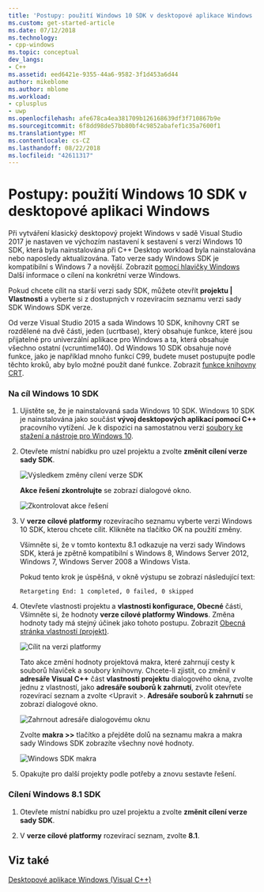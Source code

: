 ```yaml
---
title: 'Postupy: použití Windows 10 SDK v desktopové aplikace Windows | Dokumentace Microsoftu'
ms.custom: get-started-article
ms.date: 07/12/2018
ms.technology:
- cpp-windows
ms.topic: conceptual
dev_langs:
- C++
ms.assetid: eed6421e-9355-44a6-9582-3f1d453a6d44
author: mikeblome
ms.author: mblome
ms.workload:
- cplusplus
- uwp
ms.openlocfilehash: afe678ca4ea381709b126168639df3f710867b9e
ms.sourcegitcommit: 6f8dd98de57bb80bf4c9852abafef1c35a7600f1
ms.translationtype: MT
ms.contentlocale: cs-CZ
ms.lasthandoff: 08/22/2018
ms.locfileid: "42611317"
---
```

# <a name="how-to-use-the-windows-10-sdk-in-a-windows-desktop-application"></a>Postupy: použití Windows 10 SDK v desktopové aplikaci Windows

Při vytváření klasický desktopový projekt Windows v sadě Visual Studio 2017 je nastaven ve výchozím nastavení k sestavení s verzí Windows 10 SDK, která byla nainstalována při C++ Desktop workload byla nainstalována nebo naposledy aktualizována. Tato verze sady Windows SDK je kompatibilní s Windows 7 a novější. Zobrazit [pomocí hlavičky Windows](/windows/desktop/WinProg/using-the-windows-headers) Další informace o cílení na konkrétní verze Windows.

Pokud chcete cílit na starší verzi sady SDK, můžete otevřít **projektu | Vlastnosti** a vyberte si z dostupných v rozevíracím seznamu verzi sady SDK Windows SDK verze.

Od verze Visual Studio 2015 a sada Windows 10 SDK, knihovny CRT se rozdělené na dvě části, jeden (ucrtbase), který obsahuje funkce, které jsou přijatelné pro univerzální aplikace pro Windows a ta, která obsahuje všechno ostatní (vcruntime140). Od Windows 10 SDK obsahuje nové funkce, jako je například mnoho funkcí C99, budete muset postupujte podle těchto kroků, aby bylo možné použít dané funkce. Zobrazit [funkce knihovny CRT](../c-runtime-library/crt-library-features.md).

### <a name="to-target-the-windows-10-sdk"></a>Na cíl Windows 10 SDK

1. Ujistěte se, že je nainstalovaná sada Windows 10 SDK. Windows 10 SDK je nainstalována jako součást **vývoj desktopových aplikací pomocí C++** pracovního vytížení. Je k dispozici na samostatnou verzi [soubory ke stažení a nástroje pro Windows 10](https://developer.microsoft.com/windows/downloads).

2. Otevřete místní nabídku pro uzel projektu a zvolte **změnit cílení verze sady SDK**.

   ![Výsledkem změny cílení verze SDK](../windows/media/retargetingwindowssdk1.PNG "RetargetingWindowsSDK1")

   **Akce řešení zkontrolujte** se zobrazí dialogové okno.

   ![Zkontrolovat akce řešení](../windows/media/retargetingwindowssdk2.PNG "RetargetingWindowsSDK2")

3. V **verze cílové platformy** rozevíracího seznamu vyberte verzi Windows 10 SDK, kterou chcete cílit. Klikněte na tlačítko OK na použití změny.

   Všimněte si, že v tomto kontextu 8.1 odkazuje na verzi sady Windows SDK, která je zpětně kompatibilní s Windows 8, Windows Server 2012, Windows 7, Windows Server 2008 a Windows Vista.

   Pokud tento krok je úspěšná, v okně výstupu se zobrazí následující text:

   `Retargeting End: 1 completed, 0 failed, 0 skipped`

4. Otevřete vlastnosti projektu a **vlastnosti konfigurace, Obecné** části, Všimněte si, že hodnoty **verze cílové platformy Windows**. Změna hodnoty tady má stejný účinek jako tohoto postupu. Zobrazit [Obecná stránka vlastností (projekt)](../ide/general-property-page-project.md).

   ![Cílit na verzi platformy](../windows/media/retargetingwindowssdk3.PNG "RetargetingWindowsSDK3")

   Tato akce změní hodnoty projektová makra, které zahrnují cesty k souborů hlaviček a soubory knihovny. Chcete-li zjistit, co změnil v **adresáře Visual C++** část **vlastnosti projektu** dialogového okna, zvolte jednu z vlastností, jako **adresáře souborů k zahrnutí**, zvolit otevřete rozevírací seznam a zvolte \<Upravit >. **Adresáře souborů k zahrnutí** se zobrazí dialogové okno.

   ![Zahrnout adresáře dialogovému oknu](../windows/media/retargetingwindowssdk4.PNG "RetargetingWindowsSDK4")

   Zvolte **makra >>** tlačítko a přejděte dolů na seznamu makra a makra sady Windows SDK zobrazíte všechny nové hodnoty.

   ![Windows SDK makra](../windows/media/retargetingwindowssdk5.PNG "RetargetingWindowsSDK5")

5. Opakujte pro další projekty podle potřeby a znovu sestavte řešení.

### <a name="to-target-the-windows-81-sdk"></a>Cílení Windows 8.1 SDK

1. Otevřete místní nabídku pro uzel projektu a zvolte **změnit cílení verze sady SDK**.

2. V **verze cílové platformy** rozevírací seznam, zvolte **8.1**.

## <a name="see-also"></a>Viz také

[Desktopové aplikace Windows (Visual C++)](../windows/how-to-use-the-windows-10-sdk-in-a-windows-desktop-application.md)